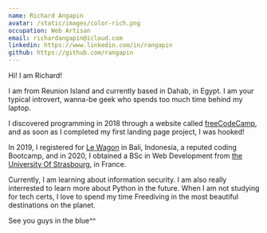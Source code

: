 ```yaml
---
name: Richard Angapin
avatar: /static/images/color-rich.png
occupation: Web Artisan
email: richardangapin@icloud.com
linkedin: https://www.linkedin.com/in/rangapin
github: https://github.com/rangapin
---
```


Hi! I am Richard!

I am from Reunion Island and currently based in Dahab, in Egypt. I am your typical introvert, wanna-be geek who spends too much time behind my laptop.

I discovered programming in 2018 through a website called <a href="https://www.freecodecamp.org/">freeCodeCamp</a>, and as soon as I completed my first landing page project, I was hooked!

In 2019, I registered for <a href="https://www.lewagon.com/">Le Wagon</a> in Bali, Indonesia, a reputed coding Bootcamp, and in 2020, I obtained a BSc in Web Development from <a href="https://en.unistra.fr/"> the University Of Strasbourg</a>, in France.

Currently, I am learning about information security. I am also really interrested to learn more about Python in the future.
When I am not studying for tech certs, I love to spend my time Freediving in the most beautiful destinations on the planet.

See you guys in the blue^^
